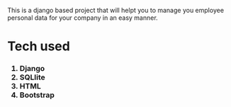 This is a django based project that will helpt you to manage you employee personal data for your company in an easy manner.
<h1> Tech used </h1>
<h3><ol> 
<li>Django</li>
<li>SQLlite</li>
<li>HTML</li>
<li>Bootstrap</li>
</ol></h3>
